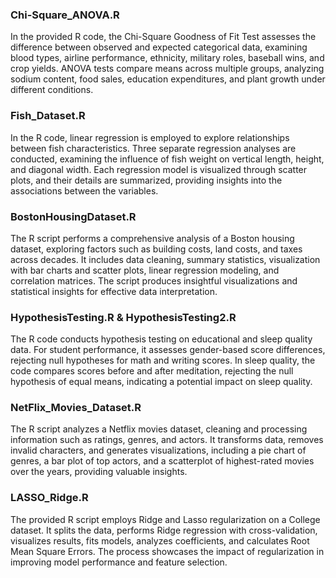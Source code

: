 ### Chi-Square_ANOVA.R
In the provided R code, the Chi-Square Goodness of Fit Test assesses the difference between observed and expected categorical data, examining blood types, airline performance, ethnicity, military roles, baseball wins, and crop yields. ANOVA tests compare means across multiple groups, analyzing sodium content, food sales, education expenditures, and plant growth under different conditions.

### Fish_Dataset.R
In the R code, linear regression is employed to explore relationships between fish characteristics. Three separate regression analyses are conducted, examining the influence of fish weight on vertical length, height, and diagonal width. Each regression model is visualized through scatter plots, and their details are summarized, providing insights into the associations between the variables.

### BostonHousingDataset.R
The R script performs a comprehensive analysis of a Boston housing dataset, exploring factors such as building costs, land costs, and taxes across decades. It includes data cleaning, summary statistics, visualization with bar charts and scatter plots, linear regression modeling, and correlation matrices. The script produces insightful visualizations and statistical insights for effective data interpretation.

### HypothesisTesting.R & HypothesisTesting2.R
The R code conducts hypothesis testing on educational and sleep quality data. For student performance, it assesses gender-based score differences, rejecting null hypotheses for math and writing scores. In sleep quality, the code compares scores before and after meditation, rejecting the null hypothesis of equal means, indicating a potential impact on sleep quality.

### NetFlix_Movies_Dataset.R
The R script analyzes a Netflix movies dataset, cleaning and processing information such as ratings, genres, and actors. It transforms data, removes invalid characters, and generates visualizations, including a pie chart of genres, a bar plot of top actors, and a scatterplot of highest-rated movies over the years, providing valuable insights.

### LASSO_Ridge.R
The provided R script employs Ridge and Lasso regularization on a College dataset. It splits the data, performs Ridge regression with cross-validation, visualizes results, fits models, analyzes coefficients, and calculates Root Mean Square Errors. The process showcases the impact of regularization in improving model performance and feature selection.
